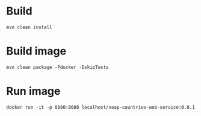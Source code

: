 # Build
`mvn clean install`

# Build image
`mvn clean package -Pdocker -DskipTests`

# Run image
`docker run -it -p 8080:8080 localhost/soap-countries-web-service:0.0.1`